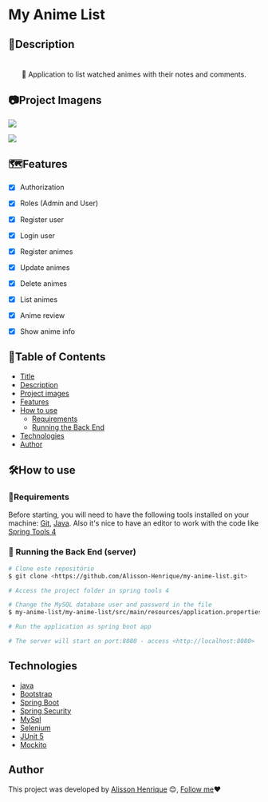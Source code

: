 # My Anime List

## 📝Description

<h1 align="center"></h1>
    
<p align="center">🚀 Application to list watched animes with their notes and comments.</p>

## 📷Project Imagens

![](https://user-images.githubusercontent.com/66741489/122300132-4a030580-ced5-11eb-8b89-3245d7127871.PNG)

![](https://user-images.githubusercontent.com/66741489/122299787-d103ae00-ced4-11eb-9dbb-501335d30e93.PNG)

## 🗺️Features
- [x] Authorization
- [x] Roles (Admin and User)
- [x] Register user
- [x] Login user
- [x] Register animes
- [x] Update animes
- [x] Delete animes
- [x] List animes
- [x] Anime review 
- [x] Show anime info 


## 📌Table of Contents 

   * [Title](#My-Anime-List)
   * [Description](#Description)
   * [Project images ](#Project-images)
   * [Features](#Features)
   * [How to use](#testes)
        * [Requirements](#Requirements)
        * [Running the Back End](#Running-the-Back-End-(server))
   * [Technologies](#Technologies)
   * [Author](#Author)


## 🛠️How to use

### 📜Requirements

Before starting, you will need to have the following tools installed on your machine: [Git](https://git-scm.com), [Java](https://www.java.com). 
Also it's nice to have an editor to work with the code like [Spring Tools 4](https://spring.io/tools)

### 🎲 Running the Back End (server) 

```bash
# Clone este repositório
$ git clone <https://github.com/Alisson-Henrique/my-anime-list.git>

# Access the project folder in spring tools 4 

# Change the MySQL database user and password in the file
$ my-anime-list/my-anime-list/src/main/resources/application.properties

# Run the application as spring boot app 

# The server will start on port:8080 - access <http://localhost:8080>
```

## Technologies
* [java](https://www.java.com)
* [Bootstrap](https://getbootstrap.com/)
* [Spring Boot](https://spring.io/projects/spring-boot)
* [Spring Security](https://spring.io/projects/spring-security)
* [MySql](https://www.mysql.com/)
* [Selenium](https://www.selenium.dev/)
* [JUnit 5](https://junit.org/junit5/)
* [Mockito](https://site.mockito.org/)

## Author

This project was developed by [Alisson Henrique](https://github.com/Alisson-Henrique) 😊, [Follow me](https://www.linkedin.com/in/alisson-henrique-38a855214/)❤️
